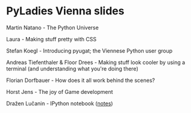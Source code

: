 PyLadies Vienna slides
===============

<p>Martin Natano - The Python Universe</p>

<p>Laura - Making stuff pretty with CSS</p>

<p>Stefan Koegl - Introducing pyugat; the Viennese Python user group</p>

<p>Andreas Tiefenthaler & Floor Drees - Making stuff look cooler by using a terminal (and understanding what you're doing there)</p>

<p>Florian Dorfbauer - How does it all work behind the scenes?</p>

<p>Horst Jens - The joy of Game development</p>

<p>Dražen Lučanin - IPython notebook (<a href="http://nbviewer.ipython.org/5795920">notes</a>)</p>
